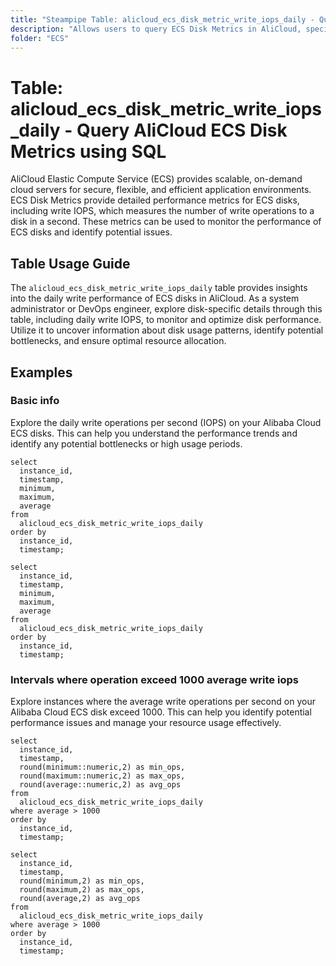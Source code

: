```yaml
---
title: "Steampipe Table: alicloud_ecs_disk_metric_write_iops_daily - Query AliCloud ECS Disk Metrics using SQL"
description: "Allows users to query ECS Disk Metrics in AliCloud, specifically the daily write IOPS (Input/Output Operations Per Second), providing insights into disk performance and potential bottlenecks."
folder: "ECS"
---
```


# Table: alicloud_ecs_disk_metric_write_iops_daily - Query AliCloud ECS Disk Metrics using SQL

AliCloud Elastic Compute Service (ECS) provides scalable, on-demand cloud servers for secure, flexible, and efficient application environments. ECS Disk Metrics provide detailed performance metrics for ECS disks, including write IOPS, which measures the number of write operations to a disk in a second. These metrics can be used to monitor the performance of ECS disks and identify potential issues.

## Table Usage Guide

The `alicloud_ecs_disk_metric_write_iops_daily` table provides insights into the daily write performance of ECS disks in AliCloud. As a system administrator or DevOps engineer, explore disk-specific details through this table, including daily write IOPS, to monitor and optimize disk performance. Utilize it to uncover information about disk usage patterns, identify potential bottlenecks, and ensure optimal resource allocation.

## Examples

### Basic info
Explore the daily write operations per second (IOPS) on your Alibaba Cloud ECS disks. This can help you understand the performance trends and identify any potential bottlenecks or high usage periods.

```sql+postgres
select
  instance_id,
  timestamp,
  minimum,
  maximum,
  average
from
  alicloud_ecs_disk_metric_write_iops_daily
order by
  instance_id,
  timestamp;
```

```sql+sqlite
select
  instance_id,
  timestamp,
  minimum,
  maximum,
  average
from
  alicloud_ecs_disk_metric_write_iops_daily
order by
  instance_id,
  timestamp;
```

### Intervals where operation exceed 1000 average write iops
Explore instances where the average write operations per second on your Alibaba Cloud ECS disk exceed 1000. This can help you identify potential performance issues and manage your resource usage effectively.

```sql+postgres
select
  instance_id,
  timestamp,
  round(minimum::numeric,2) as min_ops,
  round(maximum::numeric,2) as max_ops,
  round(average::numeric,2) as avg_ops
from
  alicloud_ecs_disk_metric_write_iops_daily
where average > 1000
order by
  instance_id,
  timestamp;
```

```sql+sqlite
select
  instance_id,
  timestamp,
  round(minimum,2) as min_ops,
  round(maximum,2) as max_ops,
  round(average,2) as avg_ops
from
  alicloud_ecs_disk_metric_write_iops_daily
where average > 1000
order by
  instance_id,
  timestamp;
```
